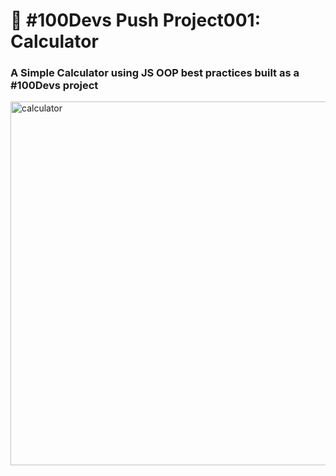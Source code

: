 # 🔢 #100Devs Push Project001: Calculator

### A Simple Calculator using JS OOP best practices built as a #100Devs project

<img width="582" alt="calculator" src="https://user-images.githubusercontent.com/19597150/169654661-9c021972-0538-43ab-9381-ef355edab853.png">




